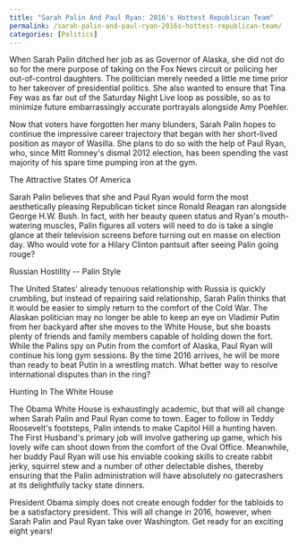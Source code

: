 ```yaml
---
title: "Sarah Palin And Paul Ryan: 2016's Hottest Republican Team"
permalink: /sarah-palin-and-paul-ryan-2016s-hottest-republican-team/
categories: [Politics]
---
```

When Sarah Palin ditched her job as as Governor of Alaska, she did not do so for the mere purpose of taking on the Fox News circuit or policing her out-of-control daughters. The politician merely needed a little me time prior to her takeover of presidential politics. She also wanted to ensure that Tina Fey was as far out of the Saturday Night Live loop as possible, so as to minimize future embarrassingly accurate portrayals alongside Amy Poehler.

Now that voters have forgotten her many blunders, Sarah Palin hopes to continue the impressive career trajectory that began with her short-lived position as mayor of Wasilla. She plans to do so with the help of Paul Ryan, who, since Mitt Romney's dismal 2012 election, has been spending the vast majority of his spare time pumping iron at the gym.

The Attractive States Of America

Sarah Palin believes that she and Paul Ryan would form the most aesthetically pleasing Republican ticket since Ronald Reagan ran alongside George H.W. Bush. In fact, with her beauty queen status and Ryan's mouth-watering muscles, Palin figures all voters will need to do is take a single glance at their television screens before turning out en masse on election day. Who would vote for a Hilary Clinton pantsuit after seeing Palin going rouge?

Russian Hostility -- Palin Style

The United States' already tenuous relationship with Russia is quickly crumbling, but instead of repairing said relationship, Sarah Palin thinks that it would be easier to simply return to the comfort of the Cold War. The Alaskan politician may no longer be able to keep an eye on Vladimir Putin from her backyard after she moves to the White House, but she boasts plenty of friends and family members capable of holding down the fort. While the Palins spy on Putin from the comfort of Alaska, Paul Ryan will continue his long gym sessions. By the time 2016 arrives, he will be more than ready to beat Putin in a wrestling match. What better way to resolve international disputes than in the ring?

Hunting In The White House

The Obama White House is exhaustingly academic, but that will all change when Sarah Palin and Paul Ryan come to town. Eager to follow in Teddy Roosevelt's footsteps, Palin intends to make Capitol Hill a hunting haven. The First Husband's primary job will involve gathering up game, which his lovely wife can shoot down from the comfort of the Oval Office. Meanwhile, her buddy Paul Ryan will use his enviable cooking skills to create rabbit jerky, squirrel stew and a number of other delectable dishes, thereby ensuring that the Palin administration will have absolutely no gatecrashers at its delightfully tacky state dinners.

President Obama simply does not create enough fodder for the tabloids to be a satisfactory president. This will all change in 2016, however, when Sarah Palin and Paul Ryan take over Washington. Get ready for an exciting eight years!
